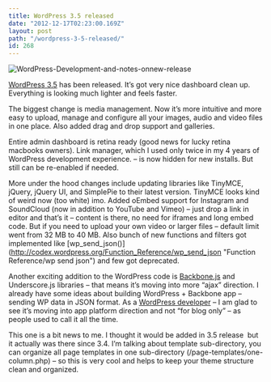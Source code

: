 ```yaml
---
title: WordPress 3.5 released
date: "2012-12-17T02:23:00.169Z"
layout: post
path: "/wordpress-3-5-released/"
id: 268
---
```


![WordPress-Development-and-notes-onnew-release](http://alexbachuk.com/wp-content/uploads/2012/12/WordPress-Development-and-notes-onnew-release.jpg)

[WordPress 3.5](http://wordpress.org/news/2012/12/elvin/) has been released. It’s got very nice dashboard clean up. Everything is looking much lighter and feels faster.

The biggest change is media management. Now it’s more intuitive and more easy to upload, manage and configure all your images, audio and video files in one place. Also added drag and drop support and galleries.

Entire admin dashboard is retina ready (good news for lucky retina macbooks owners). Link manager, which I used only twice in my 4 years of WordPress development experience. – is now hidden for new installs. But still can be re-enabled if needed.

More under the hood changes include updating libraries like TinyMCE, jQuery, jQuery UI, and SimplePie to their latest version. TinyMCE looks kind of weird now (too white) imo. Added oEmbed support for Instagram and SoundCloud (now in addition to YouTube and Vimeo) – just drop a link in editor and that’s it – content is there, no need for iframes and long embed code. But if you need to upload your own video or larger files – default limit went from 32 MB to 40 MB. Also bunch of new functions and filters got implemented like [wp_send_json()](http://codex.wordpress.org/Function_Reference/wp_send_json \"Function Reference/wp send json\") and few got deprecated.

Another exciting addition to the WordPress code is [Backbone.js](http://backbonejs.org/) and Underscore.js libraries – that means it’s moving into more “ajax” direction. I already have some ideas about building WordPress + Backbone app – sending WP data in JSON format. As a [WordPress developer](http://wordpress.org/support/profile/netxm) – I am glad to see it’s moving into app platform direction and not “for blog only” – as people used to call it all the time.

This one is a bit news to me. I thought it would be added in 3.5 release  but it actually was there since 3.4. I’m talking about template sub-directory, you can organize all page templates in one sub-directory (/page-templates/one-column.php) – so this is very cool and helps to keep your theme structure clean and organized.
